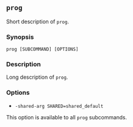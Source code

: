 ## `prog`

Short description of `prog`.

### Synopsis

    prog [SUBCOMMAND] [OPTIONS]

### Description

Long description of `prog`.

### Options

* `-shared-arg SHARED=shared_default`

This option is available to all `prog` subcommands.

